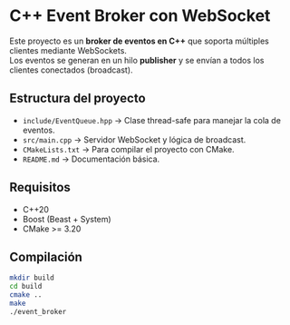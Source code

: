 # C++ Event Broker con WebSocket

Este proyecto es un **broker de eventos en C++** que soporta múltiples clientes mediante WebSockets.  
Los eventos se generan en un hilo **publisher** y se envían a todos los clientes conectados (broadcast).

## Estructura del proyecto

- `include/EventQueue.hpp` → Clase thread-safe para manejar la cola de eventos.
- `src/main.cpp` → Servidor WebSocket y lógica de broadcast.
- `CMakeLists.txt` → Para compilar el proyecto con CMake.
- `README.md` → Documentación básica.

## Requisitos

- C++20
- Boost (Beast + System)
- CMake >= 3.20

## Compilación

```bash
mkdir build
cd build
cmake ..
make
./event_broker
